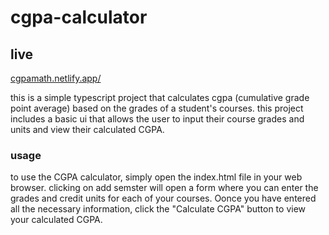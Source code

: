 # cgpa-calculator

## live

[cgpamath.netlify.app/](https://cgpamath.netlify.app/)


this is a simple typescript project that calculates cgpa (cumulative grade point average) based on the grades of a student's courses. this project includes a basic ui that allows the user to input their course grades and units and view their calculated CGPA.


### usage
to use the CGPA calculator, simply open the index.html file in your web browser. clicking on add semster will open a form where you can enter the grades and credit units for each of your courses. Oonce you have entered all the necessary information, click the "Calculate CGPA" button to view your calculated CGPA.
